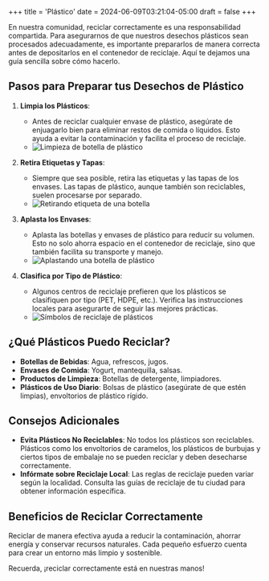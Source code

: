 +++
title = 'Plástico'
date = 2024-06-09T03:21:04-05:00
draft = false
+++

En nuestra comunidad, reciclar correctamente es una responsabilidad compartida. Para asegurarnos de que nuestros desechos plásticos sean procesados adecuadamente, es importante prepararlos de manera correcta antes de depositarlos en el contenedor de reciclaje. Aquí te dejamos una guía sencilla sobre cómo hacerlo.

## Pasos para Preparar tus Desechos de Plástico

1. **Limpia los Plásticos**:
   - Antes de reciclar cualquier envase de plástico, asegúrate de enjuagarlo bien para eliminar restos de comida o líquidos. Esto ayuda a evitar la contaminación y facilita el proceso de reciclaje.
   - ![Limpieza de botella de plástico](ruta/a/imagen1.jpg)

2. **Retira Etiquetas y Tapas**:
   - Siempre que sea posible, retira las etiquetas y las tapas de los envases. Las tapas de plástico, aunque también son reciclables, suelen procesarse por separado.
   - ![Retirando etiqueta de una botella](ruta/a/imagen2.jpg)

3. **Aplasta los Envases**:
   - Aplasta las botellas y envases de plástico para reducir su volumen. Esto no solo ahorra espacio en el contenedor de reciclaje, sino que también facilita su transporte y manejo.
   - ![Aplastando una botella de plástico](ruta/a/imagen3.jpg)

4. **Clasifica por Tipo de Plástico**:
   - Algunos centros de reciclaje prefieren que los plásticos se clasifiquen por tipo (PET, HDPE, etc.). Verifica las instrucciones locales para asegurarte de seguir las mejores prácticas.
   - ![Símbolos de reciclaje de plásticos](ruta/a/imagen4.jpg)

## ¿Qué Plásticos Puedo Reciclar?

- **Botellas de Bebidas**: Agua, refrescos, jugos.
- **Envases de Comida**: Yogurt, mantequilla, salsas.
- **Productos de Limpieza**: Botellas de detergente, limpiadores.
- **Plásticos de Uso Diario**: Bolsas de plástico (asegúrate de que estén limpias), envoltorios de plástico rígido.

## Consejos Adicionales

- **Evita Plásticos No Reciclables**: No todos los plásticos son reciclables. Plásticos como los envoltorios de caramelos, los plásticos de burbujas y ciertos tipos de embalaje no se pueden reciclar y deben desecharse correctamente.
- **Infórmate sobre Reciclaje Local**: Las reglas de reciclaje pueden variar según la localidad. Consulta las guías de reciclaje de tu ciudad para obtener información específica.

## Beneficios de Reciclar Correctamente

Reciclar de manera efectiva ayuda a reducir la contaminación, ahorrar energía y conservar recursos naturales. Cada pequeño esfuerzo cuenta para crear un entorno más limpio y sostenible.

Recuerda, ¡reciclar correctamente está en nuestras manos!

